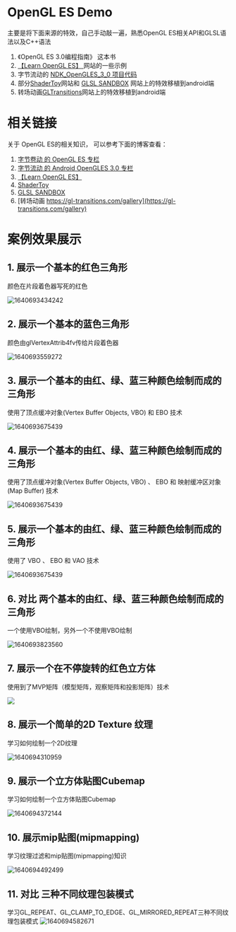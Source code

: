 # OpenGL ES Demo
主要是将下面来源的特效，自己手动敲一遍，熟悉OpenGL ES相关API和GLSL语法以及C++语法
1. 《OpenGL ES 3.0编程指南》 这本书
2. [【Learn OpenGL ES】 ](http://www.learnopengles.com/) 网站的一些示例 
3.  字节流动的  [NDK_OpenGLES_3_0 项目代码](https://github.com/githubhaohao/NDK_OpenGLES_3_0)  
4. 部分[ShaderToy](https://www.shadertoy.com/)网站和 [GLSL SANDBOX](https://glslsandbox.com/) 网站上的特效移植到android端
5. 转场动画[GLTransitions](https://gl-transitions.com/gallery)网站上的特效移植到android端

# 相关链接
关于 OpenGL ES的相关知识，
可以参考下面的博客查看：

1. [字节卷动 的 OpenGL ES 专栏](https://blog.csdn.net/ouyang_peng/category_11380480.html)
2. [字节流动 的 Android OpenGLES 3.0 专栏](https://blog.csdn.net/kennethdroid/category_9120765.html)
3. [【Learn OpenGL ES】 ](http://www.learnopengles.com/)
4. [ShaderToy](https://www.shadertoy.com/)
5. [GLSL SANDBOX](https://glslsandbox.com/) 
6. [转场动画 https://gl-transitions.com/gallery](https://gl-transitions.com/gallery)



# 案例效果展示

## 1. 展示一个基本的红色三角形

颜色在片段着色器写死的红色

![1640693434242](.\pics\triangle.png)

## 2. 展示一个基本的蓝色三角形

颜色由glVertexAttrib4fv传给片段着色器

![1640693559272](.\pics\triangle2.png)

## 3. 展示一个基本的由红、绿、蓝三种颜色绘制而成的三角形

使用了顶点缓冲对象(Vertex Buffer Objects, VBO) 和 EBO 技术

![1640693675439](.\pics\triangle3.png)

## 4. 展示一个基本的由红、绿、蓝三种颜色绘制而成的三角形

使用了顶点缓冲对象(Vertex Buffer Objects, VBO) 、 EBO 和 映射缓冲区对象(Map Buffer) 技术

![1640693675439](.\pics\triangle3.png)



## 5. 展示一个基本的由红、绿、蓝三种颜色绘制而成的三角形

使用了 VBO 、 EBO 和 VAO 技术

![1640693675439](.\pics\triangle3.png)



## 6. 对比 两个基本的由红、绿、蓝三种颜色绘制而成的三角形

一个使用VBO绘制，另外一个不使用VBO绘制

![1640693823560](.\pics\triangle4.png)

## 7. 展示一个在不停旋转的红色立方体

使用到了MVP矩阵（模型矩阵，观察矩阵和投影矩阵）技术

![](.\pics\cube.gif)


## 8. 展示一个简单的2D Texture 纹理
学习如何绘制一个2D纹理

![1640694310959](.\pics\texture_2d.png)

## 9. 展示一个立方体贴图Cubemap
学习如何绘制一个立方体贴图Cubemap

![1640694372144](.\pics\cubemap.gif)

## 10. 展示mip贴图(mipmapping)
学习纹理过滤和mip贴图(mipmapping)知识

![1640694492499](.\pics\mipmap2d.gif)

## 11. 对比 三种不同纹理包装模式
学习GL_REPEAT、GL_CLAMP_TO_EDGE、GL_MIRRORED_REPEAT三种不同纹理包装模式
![1640694582671](.\pics\texture_wrap.png)

